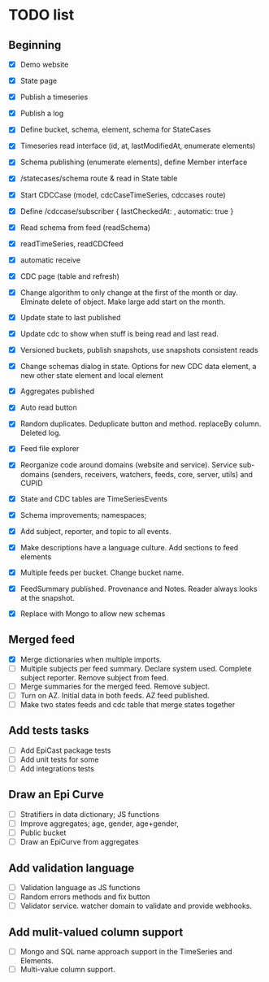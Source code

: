 # TODO list

## Beginning

* [x] Demo website
* [x] State page
* [x] Publish a timeseries
* [x] Publish a log
* [x] Define bucket, schema, element, schema for StateCases
* [x] Timeseries read interface (id, at, lastModifiedAt, enumerate elements)
* [x] Schema publishing (enumerate elements), define Member interface
* [x] /statecases/schema route & read in State table
* [x] Start CDCCase (model, cdcCaseTimeSeries, cdccases route)
* [x] Define /cdccase/subscriber { lastCheckedAt: , automatic: true }
* [x] Read schema from feed (readSchema)
* [x] readTimeSeries, readCDCfeed
* [x] automatic receive
* [x] CDC page (table and refresh)
* [x] Change algorithm to only change at the first of the month or day. Elminate delete of object. Make large add start on the month.
* [x] Update state to last published
* [x] Update cdc to show when stuff is being read and last read.
* [x] Versioned buckets, publish snapshots, use snapshots consistent reads
* [x] Change schemas dialog in state. Options for new CDC data element, a new other state element and local element
* [x] Aggregates published
* [x] Auto read button
* [x] Random duplicates. Deduplicate button and method. replaceBy column. Deleted log.
* [x] Feed file explorer
* [x] Reorganize code around domains (website and service). Service sub-domains (senders, receivers, watchers, feeds, core, server, utils) and CUPID
* [x] State and CDC tables are TimeSeriesEvents
* [x] Schema improvements; namespaces;

* [x] Add subject, reporter, and topic to all events.
* [x] Make descriptions have a language culture. Add sections to feed elements
* [x] Multiple feeds per bucket. Change bucket name.
* [x] FeedSummary published. Provenance and Notes. Reader always looks at the snapshot.
* [x] Replace with Mongo to allow new schemas

## Merged feed

* [x] Merge dictionaries when multiple imports.
* [ ] Multiple subjects per feed summary. Declare system used. Complete subject reporter. Remove subject from feed. 
* [ ] Merge summaries for the merged feed. Remove subject.
* [ ] Turn on AZ. Initial data in both feeds. AZ feed published.
* [ ] Make two states feeds and cdc table that merge states together

## Add tests tasks

* [ ] Add EpiCast package tests
* [ ] Add unit tests for some
* [ ] Add integrations tests

## Draw an Epi Curve

* [ ] Stratifiers in data dictionary; JS functions
* [ ] Improve aggregates; age, gender, age+gender,
* [ ] Public bucket
* [ ] Draw an EpiCurve from aggregates

## Add validation language

* [ ] Validation language as JS functions
* [ ] Random errors methods and fix button
* [ ] Validator service. watcher domain to validate and provide webhooks.

## Add mulit-valued column support

* [ ] Mongo and SQL name approach support in the TimeSeries and Elements.
* [ ] Multi-value column support.
